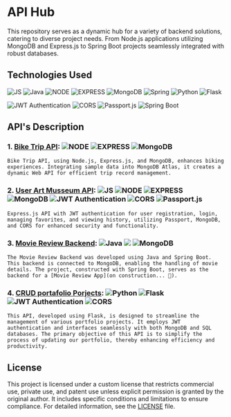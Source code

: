 # API Hub

This repository serves as a dynamic hub for a variety of backend solutions, catering to diverse project needs. From Node.js applications utilizing MongoDB and Express.js to Spring Boot projects seamlessly integrated with robust databases.

## Technologies Used

![JS](https://res.cloudinary.com/practicaldev/image/fetch/s--kbKzVIJV--/c_limit%2Cf_auto%2Cfl_progressive%2Cq_auto%2Cw_880/https://img.shields.io/badge/JavaScript-F7DF1E%3Fstyle%3Dfor-the-badge%26logo%3Djavascript%26logoColor%3Dblack) ![Java](https://img.shields.io/badge/java-%23ED8B00.svg?style=for-the-badge&logo=openjdk&logoColor=white&color=blue)      ![NODE](https://res.cloudinary.com/practicaldev/image/fetch/s---tuyDVl_--/c_limit%2Cf_auto%2Cfl_progressive%2Cq_auto%2Cw_880/https://img.shields.io/badge/Node.js-43853D%3Fstyle%3Dfor-the-badge%26logo%3Dnode.js%26logoColor%3Dwhite) ![EXPRESS](https://res.cloudinary.com/practicaldev/image/fetch/s--Rl0DwDaF--/c_limit%2Cf_auto%2Cfl_progressive%2Cq_auto%2Cw_880/https://img.shields.io/badge/Express.js-404D59%3Fstyle%3Dfor-the-badge) ![MongoDB](https://res.cloudinary.com/practicaldev/image/fetch/s--m4KqDleG--/c_limit%2Cf_auto%2Cfl_progressive%2Cq_auto%2Cw_880/https://img.shields.io/badge/MongoDB-4EA94B%3Fstyle%3Dfor-the-badge%26logo%3Dmongodb%26logoColor%3Dwhite) ![Spring](https://res.cloudinary.com/practicaldev/image/fetch/s--SLFm8ahJ--/c_limit%2Cf_auto%2Cfl_progressive%2Cq_auto%2Cw_880/https://img.shields.io/badge/Spring-6DB33F%3Fstyle%3Dfor-the-badge%26logo%3Dspring%26logoColor%3Dwhite) ![Python](https://img.shields.io/badge/python-3670A0?style=for-the-badge&logo=python&logoColor=ffdd54) ![Flask](https://img.shields.io/badge/flask-%23000.svg?style=for-the-badge&logo=flask&logoColor=white) 

![JWT Authentication](https://img.shields.io/badge/JWT-Authentication-blue) ![CORS](https://img.shields.io/badge/CORS-enabled-yellow) ![Passport.js](https://img.shields.io/badge/Passport.js-LocalStrategy-red) ![Spring Boot](https://img.shields.io/badge/Spring%20Boot-success)


## API's Description

### 1. [Bike Trip API](./API_trip): ![NODE](https://res.cloudinary.com/practicaldev/image/fetch/s---tuyDVl_--/c_limit%2Cf_auto%2Cfl_progressive%2Cq_auto%2Cw_880/https://img.shields.io/badge/Node.js-43853D%3Fstyle%3Dfor-the-badge%26logo%3Dnode.js%26logoColor%3Dwhite) ![EXPRESS](https://res.cloudinary.com/practicaldev/image/fetch/s--Rl0DwDaF--/c_limit%2Cf_auto%2Cfl_progressive%2Cq_auto%2Cw_880/https://img.shields.io/badge/Express.js-404D59%3Fstyle%3Dfor-the-badge) ![MongoDB](https://res.cloudinary.com/practicaldev/image/fetch/s--m4KqDleG--/c_limit%2Cf_auto%2Cfl_progressive%2Cq_auto%2Cw_880/https://img.shields.io/badge/MongoDB-4EA94B%3Fstyle%3Dfor-the-badge%26logo%3Dmongodb%26logoColor%3Dwhite)
	Bike Trip API, using Node.js, Express.js, and MongoDB, enhances biking experiences. Integrating sample data into MongoDB Atlas, it creates a dynamic Web API for efficient trip record management.

### 2. [User Art Musseum API](./API_users): ![JS](https://res.cloudinary.com/practicaldev/image/fetch/s--kbKzVIJV--/c_limit%2Cf_auto%2Cfl_progressive%2Cq_auto%2Cw_880/https://img.shields.io/badge/JavaScript-F7DF1E%3Fstyle%3Dfor-the-badge%26logo%3Djavascript%26logoColor%3Dblack) ![NODE](https://res.cloudinary.com/practicaldev/image/fetch/s---tuyDVl_--/c_limit%2Cf_auto%2Cfl_progressive%2Cq_auto%2Cw_880/https://img.shields.io/badge/Node.js-43853D%3Fstyle%3Dfor-the-badge%26logo%3Dnode.js%26logoColor%3Dwhite) ![EXPRESS](https://res.cloudinary.com/practicaldev/image/fetch/s--Rl0DwDaF--/c_limit%2Cf_auto%2Cfl_progressive%2Cq_auto%2Cw_880/https://img.shields.io/badge/Express.js-404D59%3Fstyle%3Dfor-the-badge) ![MongoDB](https://res.cloudinary.com/practicaldev/image/fetch/s--m4KqDleG--/c_limit%2Cf_auto%2Cfl_progressive%2Cq_auto%2Cw_880/https://img.shields.io/badge/MongoDB-4EA94B%3Fstyle%3Dfor-the-badge%26logo%3Dmongodb%26logoColor%3Dwhite) ![JWT Authentication](https://img.shields.io/badge/JWT-Authentication-blue) ![CORS](https://img.shields.io/badge/CORS-enabled-yellow) ![Passport.js](https://img.shields.io/badge/Passport.js-LocalStrategy-red)
	Express.js API with JWT authentication for user registration, login, managing favorites, and viewing history, utilizing Passport, MongoDB, and CORS for enhanced security and functionality.

### 3. [Movie Review Backend](./API_movies): ![Java](https://img.shields.io/badge/java-%23ED8B00.svg?style=for-the-badge&logo=openjdk&logoColor=white&color=blue) ![](https://res.cloudinary.com/practicaldev/image/fetch/s--SLFm8ahJ--/c_limit%2Cf_auto%2Cfl_progressive%2Cq_auto%2Cw_880/https://img.shields.io/badge/Spring-6DB33F%3Fstyle%3Dfor-the-badge%26logo%3Dspring%26logoColor%3Dwhite) ![MongoDB](https://res.cloudinary.com/practicaldev/image/fetch/s--m4KqDleG--/c_limit%2Cf_auto%2Cfl_progressive%2Cq_auto%2Cw_880/https://img.shields.io/badge/MongoDB-4EA94B%3Fstyle%3Dfor-the-badge%26logo%3Dmongodb%26logoColor%3Dwhite)

	The Movie Review Backend was developed using Java and Spring Boot. This backend is connected to MongoDB, enabling the handling of movie details. The project, constructed with Spring Boot, serves as the backend for a [Movie Review App](on construction... 🚧).

### 4. [CRUD portafolio Porjects](./API_CRUD_projects): ![Python](https://img.shields.io/badge/python-3670A0?style=for-the-badge&logo=python&logoColor=ffdd54) ![Flask](https://img.shields.io/badge/flask-%23000.svg?style=for-the-badge&logo=flask&logoColor=white) ![JWT Authentication](https://img.shields.io/badge/JWT-Authentication-blue) ![CORS](https://img.shields.io/badge/CORS-enabled-yellow)
	
	This API, developed using Flask, is designed to streamline the management of various portfolio projects. It employs JWT authentication and interfaces seamlessly with both MongoDB and SQL databases. The primary objective of this API is to simplify the process of updating our portfolio, thereby enhancing efficiency and productivity.



## License

This project is licensed under a custom license that restricts commercial use, private use, and patent use unless explicit permission is granted by the original author. It includes specific conditions and limitations to ensure compliance. For detailed information, see the [LICENSE](./LICENSE.md) file.
